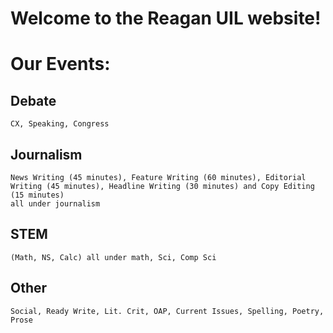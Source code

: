 # Welcome to the Reagan UIL website!
# Our Events: 
  ## Debate
    CX, Speaking, Congress
  ## Journalism
    News Writing (45 minutes), Feature Writing (60 minutes), Editorial Writing (45 minutes), Headline Writing (30 minutes) and Copy Editing (15 minutes)
    all under journalism
  ## STEM
    (Math, NS, Calc) all under math, Sci, Comp Sci
  ## Other
    Social, Ready Write, Lit. Crit, OAP, Current Issues, Spelling, Poetry, Prose
